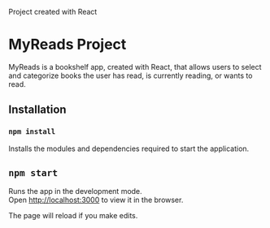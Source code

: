 Project created with React

# MyReads Project

MyReads is a bookshelf app, created with React, that allows users to select and categorize books the user has read, is currently reading, or wants to read. 

## Installation

### `npm install`
Installs the modules and dependencies required to start the application.

## `npm start`
Runs the app in the development mode.<br>
Open [http://localhost:3000](http://localhost:3000) to view it in the browser.


The page will reload if you make edits.<br>

